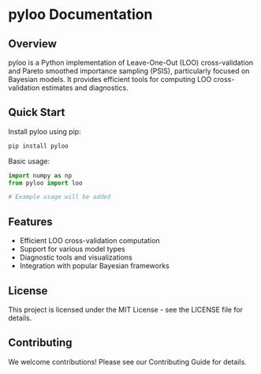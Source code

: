 # pyloo Documentation

## Overview

pyloo is a Python implementation of Leave-One-Out (LOO) cross-validation and Pareto smoothed importance sampling (PSIS), particularly focused on Bayesian models. It provides efficient tools for computing LOO cross-validation estimates and diagnostics.

## Quick Start

Install pyloo using pip:

```bash
pip install pyloo
```

Basic usage:

```python
import numpy as np
from pyloo import loo

# Example usage will be added
```

## Features

- Efficient LOO cross-validation computation
- Support for various model types
- Diagnostic tools and visualizations
- Integration with popular Bayesian frameworks

## License

This project is licensed under the MIT License - see the LICENSE file for details.

## Contributing

We welcome contributions! Please see our Contributing Guide for details.
